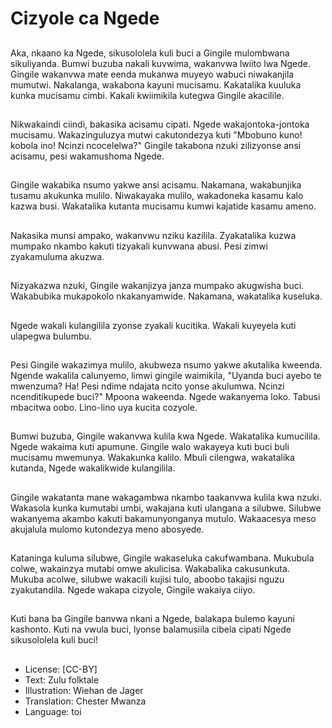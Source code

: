 # Cizyole ca Ngede

##
Aka, nkaano ka Ngede, sikusololela kuli buci a Gingile mulombwana sikuliyanda. Bumwi buzuba nakali kuvwima, wakanvwa lwiito lwa Ngede. Gingile wakanvwa mate eenda mukanwa muyeyo wabuci niwakanjila mumutwi. Nakalanga, wakabona kayuni mucisamu. Kakatalika kuuluka kunka mucisamu cimbi. Kakali kwiimikila kutegwa Gingile akacilile.

##
Nikwakaindi ciindi, bakasika acisamu cipati. Ngede wakajontoka-jontoka mucisamu. Wakazinguluzya mutwi cakutondezya kuti "Mbobuno kuno! kobola ino! Ncinzi ncocelelwa?" Gingile takabona nzuki zilizyonse ansi acisamu, pesi wakamushoma Ngede.

##
Gingile wakabika nsumo yakwe ansi acisamu. Nakamana, wakabunjika tusamu akukunka mulilo. Niwakayaka mulilo, wakadoneka kasamu kalo kazwa busi. Wakatalika kutanta mucisamu kumwi kajatide kasamu ameno.

##
Nakasika munsi ampako, wakanvwu nziku kazilila. Zyakatalika kuzwa mumpako nkambo kakuti tizyakali kunvwana abusi. Pesi zimwi zyakamuluma akuzwa.

##
Nizyakazwa nzuki, Gingile wakanjizya janza mumpako akugwisha buci. Wakabubika mukapokolo nkakanyamwide. Nakamana, wakatalika kuseluka.

##
Ngede wakali kulangilila zyonse zyakali kucitika. Wakali kuyeyela kuti ulapegwa bulumbu.

##
Pesi Gingile wakazimya mulilo, akubweza nsumo yakwe akutalika kweenda. Ngende wakalila calunyemo, limwi gingile waimikila, "Uyanda buci ayebo te mwenzuma? Ha! Pesi ndime ndajata ncito yonse akulumwa. Ncinzi ncenditikupede buci?" Mpoona wakeenda. Ngede wakanyema loko. Tabusi mbacitwa oobo. Lino-lino uya kucita cozyole.

##
Bumwi buzuba, Gingile wakanvwa kulila kwa Ngede. Wakatalika kumucilila. Ngede wakaima kuti apumune. Gingile walo wakayeya kuti buci buli mucisamu mwemunya. Wakakunka kalilo. Mbuli cilengwa, wakatalika kutanda, Ngede wakalikwide kulangilila.

##
Gingile wakatanta mane wakagambwa nkambo taakanvwa kulila kwa nzuki. Wakasola kunka kumutabi umbi, wakajana kuti ulangana a silubwe. Silubwe wakanyema akambo kakuti bakamunyonganya mutulo. Wakaacesya meso akujalula mulomo kutondezya meno abosyede.

##
Kataninga kuluma silubwe, Gingile wakaseluka cakufwambana. Mukubula colwe, wakainzya mutabi omwe akulicisa. Wakabalika cakusunkuta. Mukuba acolwe, silubwe wakacili kujisi tulo, aboobo takajisi nguzu zyakutandila. Ngede wakapa cizyole, Gingile wakaiya ciiyo.

##
Kuti bana ba Gingile banvwa nkani a Ngede, balakapa bulemo kayuni kashonto. Kuti na vwula buci, lyonse balamusiila cibela cipati Ngede sikusololela kuli buci!

##
* License: [CC-BY]
* Text: Zulu folktale
* Illustration: Wiehan de Jager
* Translation: Chester Mwanza
* Language: toi
